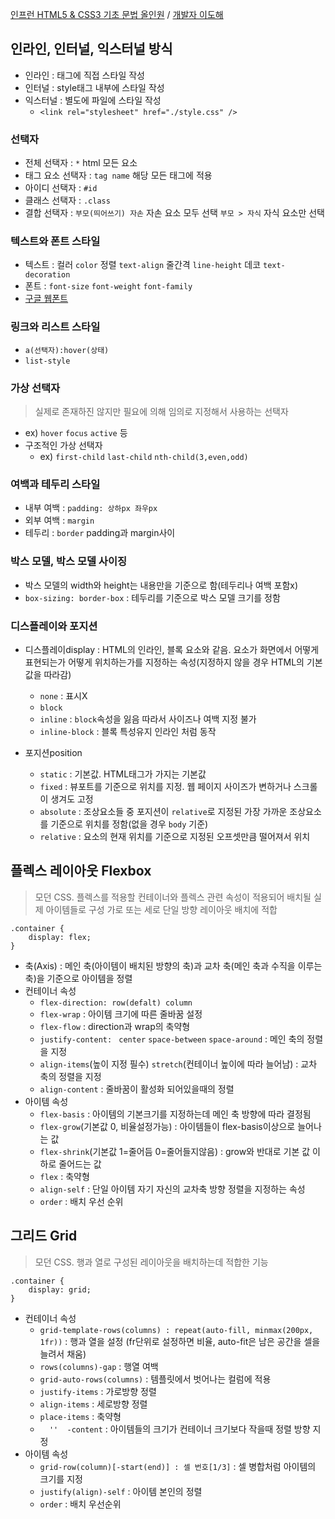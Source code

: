 [인프런 HTML5 & CSS3 기초 문법 올인원](https://inf.run/rjt5) / [개발자 이도해](https://www.youtube.com/channel/UCRf6ut93gIImnmdebqdPI9A)  

## 인라인, 인터널, 익스터널 방식
- 인라인 : 태그에 직접 스타일 작성
- 인터널 : style태그 내부에 스타일 작성
- 익스터널 : 별도에 파일에 스타일 작성
    - `<link rel="stylesheet" href="./style.css" />`

### 선택자
- 전체 선택자 : `*` html 모든 요소
- 태그 요소 선택자 : `tag name` 해당 모든 태그에 적용
- 아이디 선택자 : `#id`
- 클래스 선택자 : `.class`
- 결합 선택자 : `부모(띄어쓰기) 자손` 자손 요소 모두 선택 
                `부모 > 자식` 자식 요소만 선택

### 텍스트와 폰트 스타일
- 텍스트 : 컬러 `color` 정렬 `text-align` 줄간격 `line-height` 데코 `text-decoration`
- 폰트 : `font-size` `font-weight` `font-family`
- [구글 웹폰트](https://fonts.google.com/)  

### 링크와 리스트 스타일
- `a(선택자):hover(상태)`
- `list-style`

### 가상 선택자
> 실제로 존재하진 않지만 필요에 의해 임의로 지정해서 사용하는 선택자  
- ex) `hover` `focus` `active` 등
- 구조적인 가상 선택자
    - ex) `first-child` `last-child` `nth-child(3,even,odd)`

### 여백과 테두리 스타일
- 내부 여백 : `padding: 상하px 좌우px`
- 외부 여백 : `margin`
- 테두리 : `border` padding과 margin사이

### 박스 모델, 박스 모델 사이징
- 박스 모델의 width와 height는 내용만을 기준으로 함(테두리나 여백 포함x)
- `box-sizing: border-box` : 테두리를 기준으로 박스 모델 크기를 정함

### 디스플레이와 포지션
- 디스플레이display : HTML의 인라인, 블록 요소와 같음. 요소가 화면에서 어떻게 표현되는가 어떻게 위치하는가를 지정하는 속성(지정하지 않을 경우 HTML의 기본값을 따라감)
    - `none` : 표시X
    - `block` 
    - `inline` : `block`속성을 잃음 따라서 사이즈나 여백 지정 불가
    - `inline-block` : 블록 특성유지 인라인 처럼 동작 

- 포지션position
    - `static` : 기본값. HTML태그가 가지는 기본값
    - `fixed` : 뷰포트를 기준으로 위치를 지정. 웹 페이지 사이즈가 변하거나 스크롤이 생겨도 고정
    - `absolute` : 조상요소들 중 포지션이 `relative`로 지정된 가장 가까운 조상요소를 기준으로 위치를 정함(없을 경우 `body` 기준)
    - `relative` : 요소의 현재 위치를 기준으로 지정된 오프셋만큼 떨어져서 위치

## 플렉스 레이아웃 Flexbox
> 모던 CSS. 플렉스를 적용할 컨테이너와 플렉스 관련 속성이 적용되어 배치될 실제 아이템들로 구성
> 가로 또는 세로 단일 방향 레이아웃 배치에 적합
```
.container {
    display: flex;
}
```
- 축(Axis) : 메인 축(아이템이 배치된 방향의 축)과 교차 축(메인 축과 수직을 이루는 축)을 기준으로 아이템을 정렬
- 컨테이너 속성
    - `flex-direction: row(defalt) column` 
    - `flex-wrap` : 아이템 크기에 따른 줄바꿈 설정 
    - `flex-flow` : direction과 wrap의 축약형 
    - `justify-content: ` `center` `space-between` `space-around` : 메인 축의 정렬을 지정
    - `align-items`(높이 지정 필수) `stretch`(컨테이너 높이에 따라 늘어남) : 교차 축의 정렬을 지정
    - `align-content` : 줄바꿈이 활성화 되어있을때의 정렬
- 아이템 속성
    - `flex-basis` : 아이템의 기본크기를 지정하는데 메인 축 방향에 따라 결정됨 
    - `flex-grow`(기본값 0, 비율설정가능) : 아이템들이 flex-basis이상으로 늘어나는 값 
    - `flex-shrink`(기본값 1=줄어듬 0=줄어들지않음) : grow와 반대로 기본 값 이하로 줄어드는 값
    - `flex` : 축약형
    - `align-self` : 단일 아이템 자기 자신의 교차축 방향 정렬을 지정하는 속성
    - `order` : 배치 우선 순위

## 그리드 Grid
> 모던 CSS. 행과 열로 구성된 레이아웃을 배치하는데 적합한 기능
```
.container {
    display: grid;
}
```
- 컨테이너 속성
    - `grid-template-rows(columns) : repeat(auto-fill, minmax(200px, 1fr))` : 행과 열을 설정 (fr단위로 설정하면 비율, auto-fit은 남은 공간을 셀을 늘려서 채움)
    - `rows(columns)-gap` : 행열 여백
    - `grid-auto-rows(columns)` : 템플릿에서 벗어나는 컬럼에 적용
    - `justify-items` : 가로방향 정렬
    - `align-items` : 세로방향 정렬
    - `place-items` : 축약형
    - `  ''  -content` : 아이템들의 크기가 컨테이너 크기보다 작을때 정렬 방향 지정
- 아이템 속성
    - `grid-row(column)[-start(end)] : 셀 번호[1/3]` : 셀 병합처럼 아이템의 크기를 지정
    - `justify(align)-self` : 아이템 본인의 정렬
    - `order` : 배치 우선순위